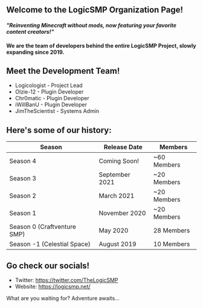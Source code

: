 ## Welcome to the LogicSMP Organization Page!
#### *"Reinventing Minecraft without mods, now featuring your favorite content creators!"*
#### We are the team of developers behind the entire LogicSMP Project, slowly expanding since 2019.
####
## Meet the Development Team!

   
- Logicologist - Project Lead
- Olzie-12 - Plugin Developer
- Chr0matic - Plugin Developer  
- iWillBanU - Plugin Developer
- JimTheScientist - Systems Admin
## Here's some of our history:
| Season                        | Release Date    | Members         |
|-------------------------------|-----------------|-----------------|
| Season 4                      | Coming Soon!    | ~60 Members     |
| Season 3                      | September 2021  | ~20 Members     |
| Season 2                      | March 2021      | ~20 Members     |
| Season 1                      | November 2020   | ~20 Members     |
| Season 0 (Craftventure SMP)   | May 2020        | 28 Members      |
| Season -1 (Celestial Space)   | August 2019     | 10 Members      |
## Go check our socials!
- Twitter: https://twitter.com/TheLogicSMP
- Website: https://logicsmp.net/

What are you waiting for? Adventure awaits...
